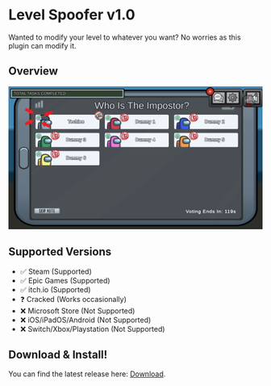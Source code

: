 # Level Spoofer v1.0
Wanted to modify your level to whatever you want? No worries as this plugin can modify it.


## Overview
<p align="center">
   <img src="LevelSpoofer.png">
</p>

## Supported Versions
- ✅ Steam (Supported)
- ✅ Epic Games (Supported)
- ✅ itch.io (Supported)
- ❓ Cracked (Works occasionally)
- ❌ Microsoft Store (Not Supported)
- ❌ iOS/iPadOS/Android (Not Supported)
- ❌ Switch/Xbox/Playstation (Not Supported)

## Download & Install!
You can find the latest release here: [Download](https://github.com/the-real-techiee/LevelSpoofer/releases/latest).

